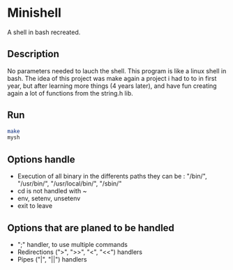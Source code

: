 # Minishell
A shell in bash recreated.

## Description
No parameters needed to lauch the shell.
This program is like a linux shell in bash.
The idea of this project was make again a project i had to to in first year, but after learning more things (4 years later), and have fun creating again a lot of functions from the string.h lib.

## Run
```bash
make
mysh
```

## Options handle
- Execution of all binary in the differents paths they can be : "/bin/", "/usr/bin/", "/usr/local/bin/", "/sbin/"
- cd is not handled with ~
- env, setenv, unsetenv
- exit to leave

## Options that are planed to be handled
- ";" handler, to use multiple commands
- Redirections (">", ">>", "<", "<<") handlers
- Pipes ("|", "||") handlers